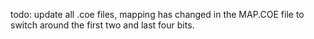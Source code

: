 todo: update all .coe files, mapping has changed in the MAP.COE file to switch around the first two and last four bits.

